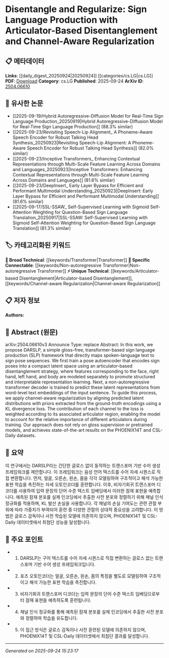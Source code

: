 <!-- KEYWORD_LINKING_METADATA:
{
  "processed_timestamp": "2025-09-24T15:23:17.068089",
  "vocabulary_version": "1.0",
  "selected_keywords": [
    "Transformer",
    "Articulator-based Disentanglement",
    "Channel-aware Regularization",
    "Non-autoregressive Transformer"
  ],
  "rejected_keywords": [],
  "similarity_scores": {
    "Transformer": 0.78,
    "Articulator-based Disentanglement": 0.82,
    "Channel-aware Regularization": 0.79,
    "Non-autoregressive Transformer": 0.77
  },
  "extraction_method": "AI_prompt_based",
  "budget_applied": true,
  "candidates_json": {
    "candidates": [
      {
        "surface": "Transformer-based sign language production",
        "canonical": "Transformer",
        "aliases": [
          "Transformer-based SLP"
        ],
        "category": "broad_technical",
        "rationale": "Transformers are crucial for understanding the architecture used in the framework, linking to broader technical concepts.",
        "novelty_score": 0.45,
        "connectivity_score": 0.88,
        "specificity_score": 0.65,
        "link_intent_score": 0.78
      },
      {
        "surface": "Articulator-based disentanglement",
        "canonical": "Articulator-based Disentanglement",
        "aliases": [
          "Articulator Disentanglement"
        ],
        "category": "unique_technical",
        "rationale": "This is a novel approach specific to the paper's methodology, offering a unique perspective on disentanglement strategies.",
        "novelty_score": 0.72,
        "connectivity_score": 0.6,
        "specificity_score": 0.85,
        "link_intent_score": 0.82
      },
      {
        "surface": "Channel-aware regularization",
        "canonical": "Channel-aware Regularization",
        "aliases": [
          "Channel Regularization"
        ],
        "category": "unique_technical",
        "rationale": "This technique is specific to the paper and crucial for understanding the regularization process used in the model.",
        "novelty_score": 0.68,
        "connectivity_score": 0.58,
        "specificity_score": 0.8,
        "link_intent_score": 0.79
      },
      {
        "surface": "Non-autoregressive transformer decoder",
        "canonical": "Non-autoregressive Transformer",
        "aliases": [
          "Non-autoregressive Decoder"
        ],
        "category": "specific_connectable",
        "rationale": "This variant of transformer architecture is significant for understanding the model's decoding process.",
        "novelty_score": 0.55,
        "connectivity_score": 0.75,
        "specificity_score": 0.7,
        "link_intent_score": 0.77
      }
    ],
    "ban_list_suggestions": [
      "gloss-free",
      "state-of-the-art"
    ]
  },
  "decisions": [
    {
      "candidate_surface": "Transformer-based sign language production",
      "resolved_canonical": "Transformer",
      "decision": "linked",
      "scores": {
        "novelty": 0.45,
        "connectivity": 0.88,
        "specificity": 0.65,
        "link_intent": 0.78
      }
    },
    {
      "candidate_surface": "Articulator-based disentanglement",
      "resolved_canonical": "Articulator-based Disentanglement",
      "decision": "linked",
      "scores": {
        "novelty": 0.72,
        "connectivity": 0.6,
        "specificity": 0.85,
        "link_intent": 0.82
      }
    },
    {
      "candidate_surface": "Channel-aware regularization",
      "resolved_canonical": "Channel-aware Regularization",
      "decision": "linked",
      "scores": {
        "novelty": 0.68,
        "connectivity": 0.58,
        "specificity": 0.8,
        "link_intent": 0.79
      }
    },
    {
      "candidate_surface": "Non-autoregressive transformer decoder",
      "resolved_canonical": "Non-autoregressive Transformer",
      "decision": "linked",
      "scores": {
        "novelty": 0.55,
        "connectivity": 0.75,
        "specificity": 0.7,
        "link_intent": 0.77
      }
    }
  ]
}
-->

# Disentangle and Regularize: Sign Language Production with Articulator-Based Disentanglement and Channel-Aware Regularization

## 📋 메타데이터

**Links**: [[daily_digest_20250924|20250924]] [[categories/cs.LG|cs.LG]]
**PDF**: [Download](https://arxiv.org/pdf/2504.06610.pdf)
**Category**: cs.LG
**Published**: 2025-09-24
**ArXiv ID**: [2504.06610](https://arxiv.org/abs/2504.06610)

## 🔗 유사한 논문
- [[2025-09-19/Hybrid Autoregressive-Diffusion Model for Real-Time Sign Language Production_20250919|Hybrid Autoregressive-Diffusion Model for Real-Time Sign Language Production]] (88.3% similar)
- [[2025-09-23/Revisiting Speech-Lip Alignment_ A Phoneme-Aware Speech Encoder for Robust Talking Head Synthesis_20250923|Revisiting Speech-Lip Alignment: A Phoneme-Aware Speech Encoder for Robust Talking Head Synthesis]] (82.0% similar)
- [[2025-09-23/Inceptive Transformers_ Enhancing Contextual Representations through Multi-Scale Feature Learning Across Domains and Languages_20250923|Inceptive Transformers: Enhancing Contextual Representations through Multi-Scale Feature Learning Across Domains and Languages]] (81.6% similar)
- [[2025-09-23/DeepInsert_ Early Layer Bypass for Efficient and Performant Multimodal Understanding_20250923|DeepInsert: Early Layer Bypass for Efficient and Performant Multimodal Understanding]] (81.6% similar)
- [[2025-09-17/SSL-SSAW_ Self-Supervised Learning with Sigmoid Self-Attention Weighting for Question-Based Sign Language Translation_20250917|SSL-SSAW: Self-Supervised Learning with Sigmoid Self-Attention Weighting for Question-Based Sign Language Translation]] (81.3% similar)

## 🏷️ 카테고리화된 키워드
**🧠 Broad Technical**: [[keywords/Transformer|Transformer]]
**🔗 Specific Connectable**: [[keywords/Non-autoregressive Transformer|Non-autoregressive Transformer]]
**⚡ Unique Technical**: [[keywords/Articulator-based Disentanglement|Articulator-based Disentanglement]], [[keywords/Channel-aware Regularization|Channel-aware Regularization]]

## 📋 저자 정보

**Authors:** 

## 📄 Abstract (원문)

arXiv:2504.06610v3 Announce Type: replace 
Abstract: In this work, we propose DARSLP, a simple gloss-free, transformer-based sign language production (SLP) framework that directly maps spoken-language text to sign pose sequences. We first train a pose autoencoder that encodes sign poses into a compact latent space using an articulator-based disentanglement strategy, where features corresponding to the face, right hand, left hand, and body are modeled separately to promote structured and interpretable representation learning. Next, a non-autoregressive transformer decoder is trained to predict these latent representations from word-level text embeddings of the input sentence. To guide this process, we apply channel-aware regularization by aligning predicted latent distributions with priors extracted from the ground-truth encodings using a KL divergence loss. The contribution of each channel to the loss is weighted according to its associated articulator region, enabling the model to account for the relative importance of different articulators during training. Our approach does not rely on gloss supervision or pretrained models, and achieves state-of-the-art results on the PHOENIX14T and CSL-Daily datasets.

## 📝 요약

이 연구에서는 DARSLP라는 간단한 글로스 없이 동작하는 트랜스포머 기반 수어 생성 프레임워크를 제안합니다. 이 프레임워크는 음성 언어 텍스트를 수어 자세 시퀀스로 직접 변환합니다. 먼저, 얼굴, 오른손, 왼손, 몸을 각각 모델링하여 구조적이고 해석 가능한 표현 학습을 촉진하는 자세 오토인코더를 훈련합니다. 이후, 비자기회귀 트랜스포머 디코더를 사용하여 입력 문장의 단어 수준 텍스트 임베딩에서 이러한 잠재 표현을 예측합니다. 예측된 잠재 분포를 실제 인코딩에서 추출한 사전 분포와 정렬하기 위해 채널 인식 정규화를 적용하며, KL 발산 손실을 사용합니다. 각 채널의 손실 기여도는 관련 관절 부위에 따라 가중치가 부여되어 훈련 중 다양한 관절의 상대적 중요성을 고려합니다. 이 방법은 글로스 감독이나 사전 학습된 모델에 의존하지 않으며, PHOENIX14T 및 CSL-Daily 데이터셋에서 최첨단 성능을 달성합니다.

## 🎯 주요 포인트

- 1. DARSLP는 구어 텍스트를 수어 자세 시퀀스로 직접 변환하는 글로스 없는 트랜스포머 기반 수어 생성 프레임워크입니다.
- 2. 포즈 오토인코더는 얼굴, 오른손, 왼손, 몸의 특징을 별도로 모델링하여 구조적이고 해석 가능한 표현 학습을 촉진합니다.
- 3. 비자기회귀 트랜스포머 디코더는 입력 문장의 단어 수준 텍스트 임베딩으로부터 잠재 표현을 예측하도록 훈련됩니다.
- 4. 채널 인식 정규화를 통해 예측된 잠재 분포를 실제 인코딩에서 추출한 사전 분포와 정렬하여 학습을 유도합니다.
- 5. 이 접근 방식은 글로스 감독이나 사전 훈련된 모델에 의존하지 않으며, PHOENIX14T 및 CSL-Daily 데이터셋에서 최첨단 결과를 달성합니다.


---

*Generated on 2025-09-24 15:23:17*